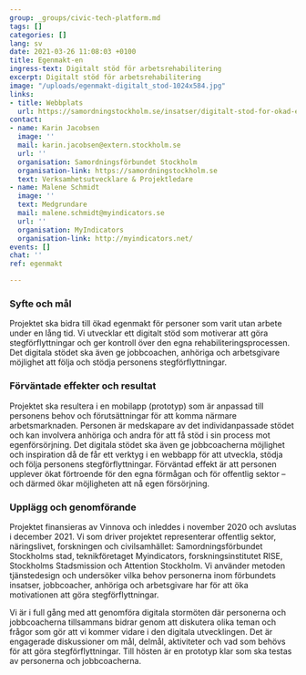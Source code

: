 ```yaml
---
group: _groups/civic-tech-platform.md
tags: []
categories: []
lang: sv
date: 2021-03-26 11:08:03 +0100
title: Egenmakt-en
ingress-text: Digitalt stöd för arbetsrehabilitering
excerpt: Digitalt stöd för arbetsrehabilitering
image: "/uploads/egenmakt-digitalt_stod-1024x584.jpg"
links:
- title: Webbplats
  url: https://samordningstockholm.se/insatser/digitalt-stod-for-okad-egenmakt/
contact:
- name: Karin Jacobsen
  image: ''
  mail: karin.jacobsen@extern.stockholm.se
  url: ''
  organisation: Samordningsförbundet Stockholm
  organisation-link: https://samordningstockholm.se
  text: Verksamhetsutvecklare & Projektledare
- name: Malene Schmidt
  image: ''
  text: Medgrundare
  mail: malene.schmidt@myindicators.se
  url: ''
  organisation: MyIndicators
  organisation-link: http://myindicators.net/
events: []
chat: ''
ref: egenmakt

---
```

### Syfte och mål

Projektet ska bidra till ökad egenmakt för personer som varit utan arbete under en lång tid. Vi utvecklar ett digitalt stöd som motiverar att göra stegförflyttningar och ger kontroll över den egna rehabiliteringsprocessen. Det digitala stödet ska även ge jobbcoachen, anhöriga och arbetsgivare möjlighet att följa och stödja personens stegförflyttningar. 

### Förväntade effekter och resultat

Projektet ska resultera i en mobilapp (prototyp) som är anpassad till personens behov och förutsättningar för att komma närmare arbetsmarknaden. Personen är medskapare av det individanpassade stödet och kan involvera anhöriga och andra för att få stöd i sin process mot egenförsörjning. Det digitala stödet ska även ge jobbcoacherna möjlighet och inspiration då de får ett verktyg i en webbapp för att utveckla, stödja och följa personens stegförflyttningar. Förväntad effekt är att personen upplever ökat förtroende för den egna förmågan och för offentlig sektor – och därmed ökar möjligheten att nå egen försörjning.  

### Upplägg och genomförande

Projektet finansieras av Vinnova och inleddes i november 2020 och avslutas i december 2021. Vi som driver projektet representerar offentlig sektor, näringslivet, forskningen och civilsamhället: Samordningsförbundet Stockholms stad, teknikföretaget Myindicators, forskningsinstitutet RISE, Stockholms Stadsmission och Attention Stockholm. Vi använder metoden tjänstedesign och undersöker vilka behov personerna inom förbundets insatser, jobbcoacher, anhöriga och arbetsgivare har för att öka motivationen att göra stegförflyttningar. 

Vi är i full gång med att genomföra digitala stormöten där personerna och jobbcoacherna tillsammans bidrar genom att diskutera olika teman och frågor som gör att vi kommer vidare i den digitala utvecklingen. Det är engagerade diskussioner om mål, delmål, aktiviteter och vad som behövs för att göra stegförflyttningar. Till hösten är en prototyp klar som ska testas av personerna och jobbcoacherna.